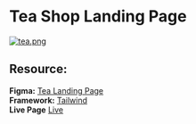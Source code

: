 # Tea Shop Landing Page
[![tea.png](https://i.postimg.cc/NfWFZM43/tea.png)](https://postimg.cc/rKNqrq7j)
## Resource:
**Figma:** [Tea Landing Page](https://pixso.net/app/editor/ibJmjumbMVbqKnINBwcstA?icon_type=1&page-id=60%3A6&editMode=coder) <br />
**Framework:** [Tailwind](https://tailwindcss.com/docs/installation) <br />
**Live Page** [Live](https://istiakahmedsaad.github.io/Tea-House-Landing-Page/)